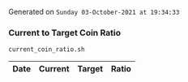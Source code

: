 Generated on `Sunday 03-October-2021 at 19:34:33`

### Current to Target Coin Ratio
`current_coin_ratio.sh`

Date|Current|Target|Ratio
---|---|---|---
